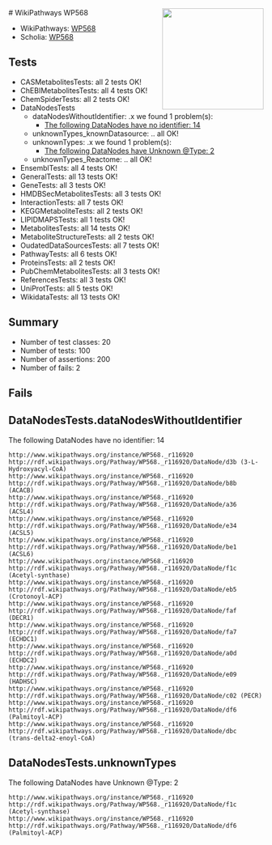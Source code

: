 <img style="float: right; width: 200px" src="https://upload.wikimedia.org/wikipedia/commons/thumb/8/83/Wplogo_with_text_500.png/640px-Wplogo_with_text_500.png" />
# WikiPathways WP568

* WikiPathways: [WP568](https://new.wikipathways.org/pathways/WP568)
* Scholia: [WP568](https://scholia.toolforge.org/wikipathways/WP568)
## Tests
* CASMetabolitesTests: all 2 tests OK!
* ChEBIMetabolitesTests: all 4 tests OK!
* ChemSpiderTests: all 2 tests OK!
* DataNodesTests
    * dataNodesWithoutIdentifier: .x we found 1 problem(s):
        * [The following DataNodes have no identifier: 14](#8792c494)
    * unknownTypes_knownDatasource: .. all OK!
    * unknownTypes: .x we found 1 problem(s):
        * [The following DataNodes have Unknown @Type: 2](#839973e0)
    * unknownTypes_Reactome: .. all OK!
* EnsemblTests: all 4 tests OK!
* GeneralTests: all 13 tests OK!
* GeneTests: all 3 tests OK!
* HMDBSecMetabolitesTests: all 3 tests OK!
* InteractionTests: all 7 tests OK!
* KEGGMetaboliteTests: all 2 tests OK!
* LIPIDMAPSTests: all 1 tests OK!
* MetabolitesTests: all 14 tests OK!
* MetaboliteStructureTests: all 2 tests OK!
* OudatedDataSourcesTests: all 7 tests OK!
* PathwayTests: all 6 tests OK!
* ProteinsTests: all 2 tests OK!
* PubChemMetabolitesTests: all 3 tests OK!
* ReferencesTests: all 3 tests OK!
* UniProtTests: all 5 tests OK!
* WikidataTests: all 13 tests OK!


## Summary

* Number of test classes: 20
* Number of tests: 100
* Number of assertions: 200
* Number of fails: 2

## Fails

<a name="8792c494" />

## DataNodesTests.dataNodesWithoutIdentifier

The following DataNodes have no identifier: 14
```
http://www.wikipathways.org/instance/WP568._r116920 http://rdf.wikipathways.org/Pathway/WP568._r116920/DataNode/d3b (3-L-Hydroxyacyl-CoA)
http://www.wikipathways.org/instance/WP568._r116920 http://rdf.wikipathways.org/Pathway/WP568._r116920/DataNode/b8b (ACACB)
http://www.wikipathways.org/instance/WP568._r116920 http://rdf.wikipathways.org/Pathway/WP568._r116920/DataNode/a36 (ACSL4)
http://www.wikipathways.org/instance/WP568._r116920 http://rdf.wikipathways.org/Pathway/WP568._r116920/DataNode/e34 (ACSL5)
http://www.wikipathways.org/instance/WP568._r116920 http://rdf.wikipathways.org/Pathway/WP568._r116920/DataNode/be1 (ACSL6)
http://www.wikipathways.org/instance/WP568._r116920 http://rdf.wikipathways.org/Pathway/WP568._r116920/DataNode/f1c (Acetyl-synthase)
http://www.wikipathways.org/instance/WP568._r116920 http://rdf.wikipathways.org/Pathway/WP568._r116920/DataNode/eb5 (Crotonoyl-ACP)
http://www.wikipathways.org/instance/WP568._r116920 http://rdf.wikipathways.org/Pathway/WP568._r116920/DataNode/faf (DECR1)
http://www.wikipathways.org/instance/WP568._r116920 http://rdf.wikipathways.org/Pathway/WP568._r116920/DataNode/fa7 (ECHDC1)
http://www.wikipathways.org/instance/WP568._r116920 http://rdf.wikipathways.org/Pathway/WP568._r116920/DataNode/a0d (ECHDC2)
http://www.wikipathways.org/instance/WP568._r116920 http://rdf.wikipathways.org/Pathway/WP568._r116920/DataNode/e09 (HADHSC)
http://www.wikipathways.org/instance/WP568._r116920 http://rdf.wikipathways.org/Pathway/WP568._r116920/DataNode/c02 (PECR)
http://www.wikipathways.org/instance/WP568._r116920 http://rdf.wikipathways.org/Pathway/WP568._r116920/DataNode/df6 (Palmitoyl-ACP)
http://www.wikipathways.org/instance/WP568._r116920 http://rdf.wikipathways.org/Pathway/WP568._r116920/DataNode/dbc (trans-delta2-enoyl-CoA)
```

<a name="839973e0" />

## DataNodesTests.unknownTypes

The following DataNodes have Unknown @Type: 2
```
http://www.wikipathways.org/instance/WP568._r116920 http://rdf.wikipathways.org/Pathway/WP568._r116920/DataNode/f1c (Acetyl-synthase)
http://www.wikipathways.org/instance/WP568._r116920 http://rdf.wikipathways.org/Pathway/WP568._r116920/DataNode/df6 (Palmitoyl-ACP)
```

